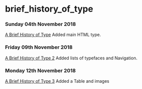 # brief_history_of_type

### Sunday 04th November 2018

[A Brief History of Type](https://ailsiseburns.github.io/brief_history_of_type/brief_history_of_type.html) Added main HTML type.

### Friday 09th November 2018

[A Brief History of Type 2]( https://ailsiseburns.github.io/brief_history_of_type/brief_history_of_type2.html) Added lists of typefaces and Navigation.

### Monday 12th November 2018

[A Brief History of Type 3]( https://ailsiseburns.github.io/brief_history_of_type/brief_history_of_type3.html) Added a Table and images